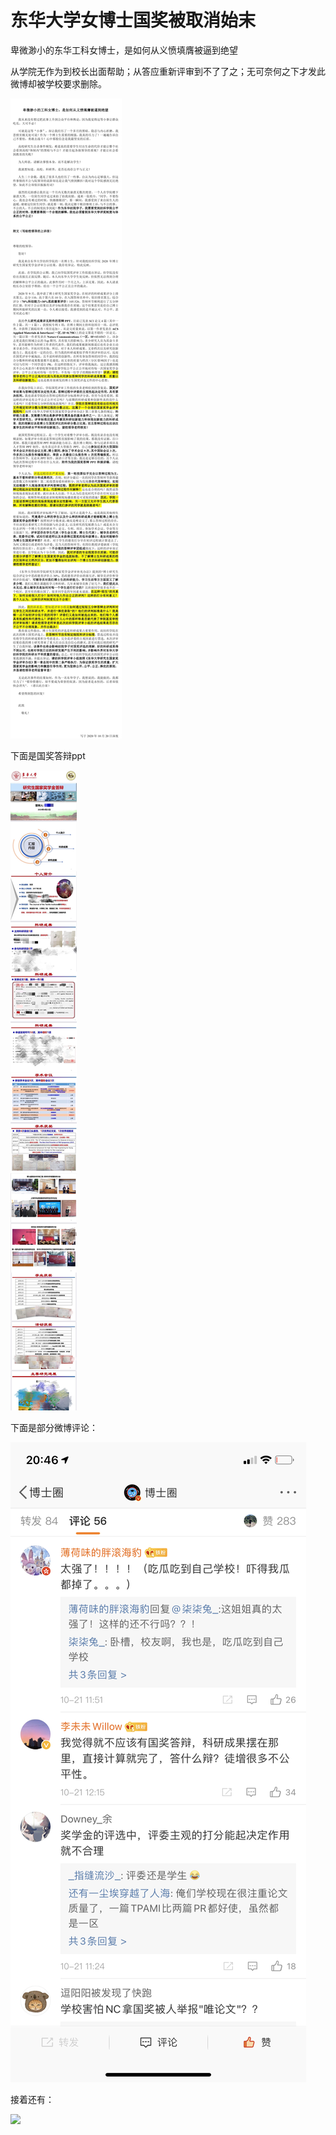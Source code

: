 # 东华大学女博士国奖被取消始末
卑微渺小的东华工科女博士，是如何从义愤填膺被逼到绝望

从学院无作为到校长出面帮助；从答应重新评审到不了了之；无可奈何之下才发此微博却被学校要求删除。

<img src="https://github.com/tinysuperman/-/blob/main/images/need_justice.jpeg">

下面是国奖答辩ppt

<img src="https://github.com/tinysuperman/-/blob/main/images/no_peace.jpeg">

下面是部分微博评论： 

<img width=“450” src="https://github.com/tinysuperman/-/blob/main/images/comment.png">

接着还有：

<img src="https://github.com/tinysuperman/-/blob/main/images/comment2.jpeg">

